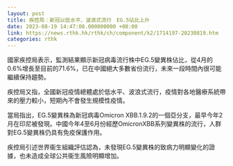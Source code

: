 ```yaml
---
layout: post
title: 疾控局：新冠以低水平、波浪式流行　EG.5佔比上升
date: 2023-08-19 14:47:08.000000000 +08:00
link: https://news.rthk.hk/rthk/ch/component/k2/1714197-20230819.htm
categories: rthk
---
```


國家疾控局表示，監測結果顯示新冠病毒流行株中EG.5變異株佔比，從4月的0.6%增長至目前的71.6%，已在中國絕大多數省份流行，未來一段時間內很可能繼續保持趨勢。

疾控局又指，全國新冠疫情總體處於低水平、波浪式流行，疫情對各地醫療系統帶來的壓力較小，短期內不會發生規模性疫情。

當局指出，EG.5變異株為新冠病毒Omicron XBB.1.9.2的一個亞分支，最早今年2月在印尼被發現。中國今年4至6月份經歷OmicronXBB系列變異株的流行，人群對EG.5變異株仍具有免疫保護作用。

疾控局引述世界衞生組織評估認為，未發現EG.5變異株的致病力明顯變化的證據，也未造成全球公共衞生風險明顯增加。
